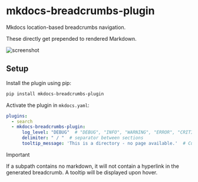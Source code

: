 # mkdocs-breadcrumbs-plugin

Mkdocs location-based breadcrumbs navigation.

These directly get prepended to rendered Markdown.

![screenshot](https://github.com/mihaigalos/mkdocs-breadcrumbs-plugin/raw/main/screenshots/mkdocs-breadcrumbs-plugin.png)

## Setup

Install the plugin using pip:

```bash
pip install mkdocs-breadcrumbs-plugin
```

Activate the plugin in `mkdocs.yaml`:
```yaml
plugins:
  - search
  - mkdocs-breadcrumbs-plugin:
      log_level: "DEBUG"  # "DEBUG", "INFO", "WARNING", "ERROR", "CRITICAL"
      delimiter: " / "  # separator between sections
      tooltip_message: 'This is a directory - no page available.'  # Custom tooltip message
```

> [!IMPORTANT]  
> If a subpath contains no markdown, it will not contain a hyperlink in the generated breadcrumb. A tooltip will be displayed upon hover.
